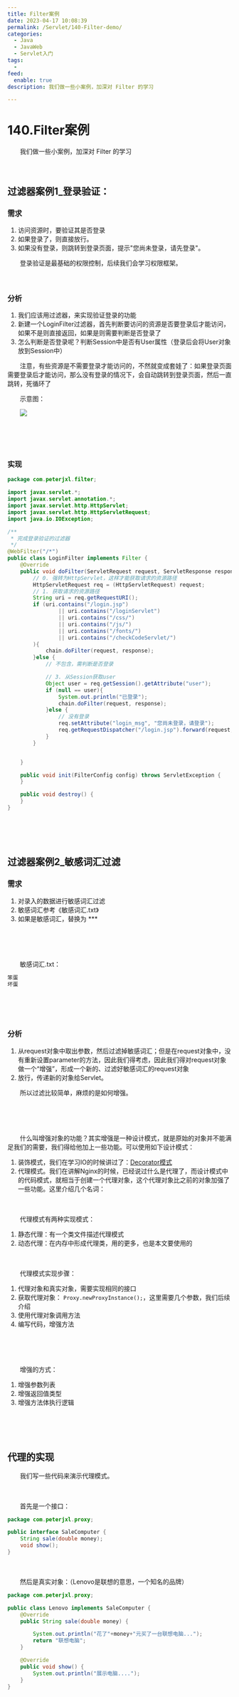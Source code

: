 ```yaml
---
title: Filter案例
date: 2023-04-17 10:08:39
permalink: /Servlet/140-Filter-demo/
categories:
  - Java
  - JavaWeb
  - Servlet入门
tags:
  - 
feed:
  enable: true
description: 我们做一些小案例，加深对 Filter 的学习

---
```

# 140.Filter案例


　　我们做一些小案例，加深对 Filter 的学习

<!-- more -->
　　‍

## 过滤器案例1_登录验证：

### 需求

1. 访问资源时，要验证其是否登录
2. 如果登录了，则直接放行。
3. 如果没有登录，则跳转到登录页面，提示"您尚未登录，请先登录"。

　　登录验证是最基础的权限控制，后续我们会学习权限框架。

　　‍

### 分析

1. 我们应该用过滤器，来实现验证登录的功能
2. 新建一个LoginFilter过滤器，首先判断要访问的资源是否要登录后才能访问，如果不是则直接返回，如果是则需要判断是否登录了
3. 怎么判断是否登录呢？判断Session中是否有User属性（登录后会将User对象放到Session中）

　　注意，有些资源是不需要登录才能访问的，不然就变成套娃了：如果登录页面需要登录后才能访问，那么没有登录的情况下，会自动跳转到登录页面，然后一直跳转，死循环了

　　示意图：

　　![](https://image.peterjxl.com/blog/image-20211102211619-fhe4vm8.png)

　　‍

　　‍

### 实现

```java
package com.peterjxl.filter;

import javax.servlet.*;
import javax.servlet.annotation.*;
import javax.servlet.http.HttpServlet;
import javax.servlet.http.HttpServletRequest;
import java.io.IOException;

/**
 * 完成登录验证的过滤器
 */
@WebFilter("/*")
public class LoginFilter implements Filter {
    @Override
    public void doFilter(ServletRequest request, ServletResponse response, FilterChain chain) throws ServletException, IOException {
        // 0. 强转为HttpServlet，这样才能获取请求的资源路径
        HttpServletRequest req = (HttpServletRequest) request;
        // 1. 获取请求的资源路径
        String uri = req.getRequestURI();
        if (uri.contains("/login.jsp")
                || uri.contains("/loginServlet")
                || uri.contains("/css/")
                || uri.contains("/js/")
                || uri.contains("/fonts/")
                || uri.contains("/checkCodeServlet/")
        ){
            chain.doFilter(request, response);
        }else {
            // 不包含，需判断是否登录

            // 3. 从Session获取user
            Object user = req.getSession().getAttribute("user");
            if (null == user){
                System.out.println("已登录");
                chain.doFilter(request, response);
            }else {
                // 没有登录
                req.setAttribute("login_msg", "您尚未登录，请登录");
                req.getRequestDispatcher("/login.jsp").forward(request, response);
            }
        }


    }

    public void init(FilterConfig config) throws ServletException {
    }

    public void destroy() {
    }
}

```

　　‍

　　‍

## 过滤器案例2_敏感词汇过滤

### 需求

1. 对录入的数据进行敏感词汇过滤
2. 敏感词汇参考《敏感词汇.txt》
3. 如果是敏感词汇，替换为 ***

　　‍

　　‍

　　敏感词汇.txt：

```java
笨蛋
坏蛋
```

　　‍

　　‍

### 分析

1. 从request对象中取出参数，然后过滤掉敏感词汇；但是在request对象中，没有重新设置parameter的方法，因此我们得考虑，因此我们得对request对象做一个“增强”，形成一个新的、过滤好敏感词汇的request对象
2. 放行，传递新的对象给Servlet。

　　所以过滤比较简单，麻烦的是如何增强。

　　‍

　　‍

　　什么叫增强对象的功能？其实增强是一种设计模式，就是原始的对象并不能满足我们的需要，我们得给他加上一些功能。可以使用如下设计模式：

1. 装饰模式，我们在学习IO的时候讲过了：[Decorator模式](https://www.peterjxl.com/Java-IO/4-Decorator/#%E4%BD%BF%E7%94%A8%E8%A3%85%E9%A5%B0%E5%99%A8%E6%A8%A1%E5%BC%8F%E4%B9%8B%E5%89%8D)
2. 代理模式。我们在讲解Nginx的时候，已经说过什么是代理了，而设计模式中的代码模式，就相当于创建一个代理对象，这个代理对象比之前的对象加强了一些功能。这里介绍几个名词：

　　‍

　　代理模式有两种实现模式：

1. 静态代理：有一个类文件描述代理模式
2. 动态代理：在内存中形成代理类，用的更多，也是本文要使用的

　　‍

　　代理模式实现步骤：

1. 代理对象和真实对象，需要实现相同的接口
2. 获取代理对象： `Proxy.newProxyInstance();`，这里需要几个参数，我们后续介绍
3. 使用代理对象调用方法
4. 编写代码，增强方法

　　‍

　　‍

　　增强的方式：

1. 增强参数列表
2. 增强返回值类型
3. 增强方法体执行逻辑

　　‍

　　‍

## 代理的实现

　　我们写一些代码来演示代理模式。

　　‍

　　首先是一个接口：

```java
package com.peterjxl.proxy;

public interface SaleComputer {
    String sale(double money);
    void show();
}

```

　　‍

　　然后是真实对象：（Lenovo是联想的意思，一个知名的品牌）

```java
package com.peterjxl.proxy;

public class Lenovo implements SaleComputer {
    @Override
    public String sale(double money) {

        System.out.println("花了"+money+"元买了一台联想电脑...");
        return "联想电脑";
    }

    @Override
    public void show() {
        System.out.println("展示电脑....");
    }
}

```

　　‍

　　‍

　　‍

　　‍

### `Proxy.newProxyInstance()`

　　接下来我们一步步演示创建代理对象，并增强方法。首先在代理模式出现之前，我们想要卖电脑，直接调用sale方法即可；

```java
package com.peterjxl.proxy;
import java.lang.reflect.InvocationHandler;
import java.lang.reflect.Method;
import java.lang.reflect.Proxy;
public class ProxyTest {
    public static void main(String[] args) {
        //1.创建真实对象
        Lenovo lenovo = new Lenovo();


        //2.调用方法
        String computer = lenovo.sale(8000);
        System.out.println(computer);
    }
}
```

　　‍

　　运行结果：

```java
花了8000.0元买了一台联想电脑...
联想电脑
```

　　‍

　　假设我们现在是代理商，帮Lenovo卖电脑，这样客户不用去美国的Lenovo里买了，直接在国内买即可。我们从Lenovo里买了电脑并卖出，我们得抽成的，得怎么做？此时我们就可以用到代理对象了，增强sale方法

　　‍

　　我们使用`Proxy.newProxyInstance()`来创建代理对象，该方法需要3个参数：

1. 类加载器：`真实对象.getClass().getClassLoader()`，固定写法
2. 接口数组：`真实对象.getClass().getInterfaces()`，获取真实对象实现的所有接口，也是固定写法，这样能保证代理对象和真实对象实现一样的接口
3. 处理器：`new InvocationHandler()`，该`InvocationHandler`接口内部有一个方法，叫做`invoke`，我们就是在里面写具体如何增强对象的代码，这也算创建代理对象的重点。

　　至此，我们可以写出下面的代码，获取代理对象：

```java
Object proxy_lenovo = Proxy.newProxyInstance(lenovo.getClass().getClassLoader(), lenovo.getClass().getInterfaces(), new InvocationHandler() {
        @Override
        public Object invoke(Object proxy, Method method, Object[] args) throws Throwable {
            return null;
        }
    });
```

　　‍

　　由于代理对象和真实对象实现了同样的接口，我们可以强制转换一下：

```java
SaleComputer proxy_lenovo = (SaleComputer) Proxy.newProxyInstance(lenovo.getClass().getClassLoader(), lenovo.getClass().getInterfaces(), new InvocationHandler() {
        @Override
        public Object invoke(Object proxy, Method method, Object[] args) throws Throwable {
            return null;
        }
    });
```

　　‍

　　将来，我们就可以调用代理对象的sale方法了：

```java
String computer = proxy_lenovo.sale(8000);
System.out.println(computer);
```

　　‍

### invoke

　　那么接下来就是重点了，如何编写增强的代码？这就涉及到invoke方法怎么编写了。invoke方法是什么？简单来说就是代理对象调用的所有方法都会先执行这个方法后，再执行。什么意思呢？我们来实践下，在里面加个输出语句：

```java
package com.peterjxl.proxy;
import java.lang.reflect.InvocationHandler;
import java.lang.reflect.Method;
import java.lang.reflect.Proxy;
public class ProxyTest {
    public static void main(String[] args) {
        //1.创建真实对象
        Lenovo lenovo = new Lenovo();

        // 2. 动态代理增强 Lenovo对象
        SaleComputer proxy_lenovo = (SaleComputer) Proxy.newProxyInstance(lenovo.getClass().getClassLoader(), lenovo.getClass().getInterfaces(), new InvocationHandler() {
            @Override
            public Object invoke(Object proxy, Method method, Object[] args) throws Throwable {
                System.out.println("proxy_lenovo对象的invoke方法被执行了.....");
                return null;
            }
        });

        //3.调用方法
        String computer = proxy_lenovo.sale(8000);
        proxy_lenovo.show();
        System.out.println(computer);
    }
}
```

　　‍

　　‍

　　运行结果：

```java
proxy_lenovo对象的invoke方法被执行了.....
proxy_lenovo对象的invoke方法被执行了.....
null
```

　　可以看到我们调用了2个代理对象的方法，然后输出了2次`proxy_lenovo对象的invoke方法被执行了.....`，这说明invoke方法被执行了2次。

　　‍

　　‍

　　接下来我们讲讲invoke方法的3个参数：

```java
public Object invoke(Object proxy, Method method, Object[] args)
```

　　每个参数的含义：

1. proxy：代理对象，就是指本次创建的代理对象，一般不会用到这个参数
2. method：代理对象调用的方法，被封装为的对象。例如上例中method分别是`sale`和`show`方法
3.  args：代理对象调用的方法时，传递的实际参数，例如`sale`传了参数8000.

　　‍

　　‍

　　我们可以打印下这几个参数：

```java
public Object invoke(Object proxy, Method method, Object[] args) throws Throwable {
    System.out.print("proxy_lenovo对象的invoke方法被执行了..... ");
    System.out.print("method名字： " + method.getName());
    System.out.println("  method参数： " + Arrays.toString(args));
    return null;
}
```

　　‍

　　‍

　　运行结果：

```java
proxy_lenovo对象的invoke方法被执行了..... method名字： sale  method参数： [8000.0]
proxy_lenovo对象的invoke方法被执行了..... method名字： show  method参数： null
null
```

　　‍

　　需要注意的是，虽然传递了Method对象，但是具体的方法是没有被调用的！我们真实对象Lenovo里，sale方法调用的时候会输出`System.out.println("花了"+money+"元买了一台联想电脑...");`，但我们之前测试代理对象的时候，这句输出语句一直没有被执行。

　　如果想要调用真实对象的方法，还得这样做：

```java
metnod.invoke(lenovo, args);
```

　　‍

　　并且，`invoke`方法的返回值就是调用真实对象方法的返回值，所以我们可以返回该结果，这样调用代理对象的方法就能有返回值了：

```java
Object result = method.invoke(lenovo, args);
return result;
```

　　‍

　　‍

### 增强方法

　　接下来我们就可以增强方法了，有如下增强的方式：

1. 增强参数列表
2. 增强返回值类型
3. 增强方法体执行逻辑

　　‍

#### 增强参数列表

　　我们之前是花了8000从联想买了一台电脑，但我们现在是从代理商买的，代理商得涨价，所以得对参数做调整，例如涨价10%：

```java
if(method.getName().equals("sale")){
    double money = (double) args[0];
    money *= 1.1;
    Object result = method.invoke(lenovo, money);
    return result;
}else {
    Object result = method.invoke(lenovo, args);
    return result;
}
```

　　‍

　　‍

　　此时我们调用代理对象的话，就得话更多的钱买：

```java
proxy_lenovo.sale(8000);
```

　　‍

　　运行结果：

```java
花了8800.0元买了一台联想电脑...
```

　　‍

　　‍

#### 增强返回值

　　我们刚刚花了8800才买了一台电脑，代理商为了平衡我们的心情，想多送键盘和鼠标给我们，可以怎么做呢？修改返回值：

```java
 if(method.getName().equals("sale")){
    double money = (double) args[0];
    money *= 1.1;
    Object result = method.invoke(lenovo, money);
    return result + "键盘和鼠标";
}else {
    Object result = method.invoke(lenovo, args);
    return result;
}
```

　　‍

　　此时返回值就是`联想电脑键盘和鼠标`

　　‍

　　‍

#### 方法体增强

　　比如我们想要在执行真实对象的方法前，先执行一些输出语句（或者记录一些日志），可以在调用方法前写代码：

```java
if(method.getName().equals("sale")){
    System.out.println("专车接送买电脑.....");
    double money = (double) args[0];
    money *= 1.1;
    Object result = method.invoke(lenovo, money);
    System.out.println("免费送货.....");
    return result + "键盘和鼠标";
}
```

　　‍

　　‍

　　‍

### 完整代码

```java
package com.peterjxl.proxy;
import java.lang.reflect.InvocationHandler;
import java.lang.reflect.Method;
import java.lang.reflect.Proxy;
public class ProxyTest {
    public static void main(String[] args) {
        //1.创建真实对象
        Lenovo lenovo = new Lenovo();
        //2.动态代理增强lenovo对象
        SaleComputer proxy_lenovo = (SaleComputer) Proxy.newProxyInstance(lenovo.getClass().getClassLoader(), lenovo.getClass().getInterfaces(), new InvocationHandler() {
            @Override
            public Object invoke(Object proxy, Method method, Object[] args) throws Throwable {
                //判断是否是sale方法
                if(method.getName().equals("sale")){
                    //1.增强参数
                    double money = (double) args[0];
                    money = money * 0.85;
                    System.out.println("专车接你....");
                    //使用真实对象调用该方法
                    String obj = (String) method.invoke(lenovo, money);
                    System.out.println("免费送货...");
                    //2.增强返回值
                    return obj+"_鼠标垫";
                }else{
                    Object obj = method.invoke(lenovo, args);
                    return obj;
                }
            }
        });
        //3.调用方法
        proxy_lenovo.show();
    }
}

```

　　‍

## 案例2_敏感词汇过滤实现

　　至此，我们就可以增强request方法了

1. 在init方法里加载敏感词汇
2. 创建一个代理对象，从request对象中取出参数，然后过滤掉敏感词汇；
3. 放行，传递新的对象给Servlet。

　　‍

### 在init方法里加载敏感词汇

　　在src目录下新建一个《敏感词汇.txt》，注意修改文件编码格式为GBK（因为Windows下默认是这个）

　　然后在Filter的init方法里加载敏感词汇，并放到一个List数组里：

```java
 @Override
    public void init(FilterConfig filterConfig) throws ServletException {
        try {
            // 1. 加载文件
            ServletContext servletContext = filterConfig.getServletContext();
            String realPath = servletContext.getRealPath("/WEB-INF/classes/敏感词汇.txt");
            BufferedReader bufferedReader = null;

            // 2. 读取文件
            bufferedReader = new BufferedReader(new FileReader(realPath));

            // 3. 将文件的每一行放到list
            String line = null;
            while( (line = bufferedReader.readLine()) != null) {
                list.add(line);
            }

        } catch (Exception e) {
            e.printStackTrace();
        }
    }
```

　　‍

　　‍

　　‍

### 增强`getParameter`方法

　　我们增强`getParameter`方法：

1. 创建代理对象
2. 判断方法名是不是`getParameter`，如果不是则执行方法并返回`return method.invoke(servletRequest, args);`
3. 如果是，则获取该值，并做过滤处理，将过滤后的值返回

　　‍

　　代码：

```java
public void doFilter(ServletRequest servletRequest, ServletResponse servletResponse, FilterChain filterChain) throws IOException, ServletException {
    ServletRequest proxy_req = (ServletRequest) Proxy.newProxyInstance(servletRequest.getClass().getClassLoader(), servletRequest.getClass().getInterfaces(), new InvocationHandler() {
        @Override
        public Object invoke(Object proxy, Method method, Object[] args) throws Throwable {
            // 增强getParameter方法
            if (method.getName().equals("getParameter")){
                String value = (String) method.invoke(servletRequest, args);
                if( null != value){
                    for(String str : list){
                        if(value.contains(str)){
                            value = value.replaceAll(str, "***");
                        }
                    }
                }

                return value;   //返回过滤后的字符
            }
            return method.invoke(servletRequest, args);
        }
    });
    filterChain.doFilter(proxy_req, servletResponse);
}
```

　　‍

　　‍

　　‍

### 完整代码

```java
package com.peterjxl.filter;

import javax.servlet.*;
import javax.servlet.annotation.WebFilter;
import java.io.BufferedReader;
import java.io.FileReader;
import java.io.IOException;
import java.lang.reflect.InvocationHandler;
import java.lang.reflect.Method;
import java.lang.reflect.Proxy;
import java.util.ArrayList;
import java.util.List;

/**
 * 敏感词汇过滤器
 */

@WebFilter("/*")
public class SensitiveWordsFilter implements Filter {
private List<String> list = new ArrayList<>(); //敏感词汇集合
@Override
public void doFilter(ServletRequest servletRequest, ServletResponse servletResponse, FilterChain filterChain) throws IOException, ServletException {
    ServletRequest proxy_req = (ServletRequest) Proxy.newProxyInstance(servletRequest.getClass().getClassLoader(), servletRequest.getClass().getInterfaces(), new InvocationHandler() {
        @Override
        public Object invoke(Object proxy, Method method, Object[] args) throws Throwable {
            // 增强getParameter方法
            if (method.getName().equals("getParameter")){
                String value = (String) method.invoke(servletRequest, args);
                if( null != value){
                    for(String str : list){
                        if(value.contains(str)){
                            value = value.replaceAll(str, "***");
                        }
                    }
                }

                return value;   //返回过滤后的字符
            }
            return method.invoke(servletRequest, args);
        }
    });
    filterChain.doFilter(proxy_req, servletResponse);
}

@Override
public void init(FilterConfig filterConfig) throws ServletException {
    try {
        // 1. 加载文件
        ServletContext servletContext = filterConfig.getServletContext();
        String realPath = servletContext.getRealPath("/WEB-INF/classes/敏感词汇.txt");
        BufferedReader bufferedReader = null;

        // 2. 读取文件
        bufferedReader = new BufferedReader(new FileReader(realPath));

        // 3. 将文件的每一行放到list
        String line = null;
        while( (line = bufferedReader.readLine()) != null) {
            list.add(line);
        }

    } catch (Exception e) {
        e.printStackTrace();
    }
}
}
```

　　‍

　　‍

### 测试

　　我们新建一个`SensitiveWordsFilterTest`类，用来测试getParameter方法

```java
package com.peterjxl.filter;

import javax.servlet.*;
import javax.servlet.http.*;
import javax.servlet.annotation.*;
import java.io.IOException;

@WebServlet("/sensitiveWordsFilterTest")
public class SensitiveWordsFilterTest extends HttpServlet {
    @Override
    protected void doGet(HttpServletRequest req, HttpServletResponse resp) throws ServletException, IOException {
        doPost(req, resp);
    }

    @Override
    protected void doPost(HttpServletRequest req, HttpServletResponse resp) throws ServletException, IOException {
        String name = req.getParameter("name");
        System.out.println("name = " + name);
    }
}
```

　　‍

　　重启Tomcat，访问

```java
http://localhost:8080/hello/sensitiveWordsFilterTest?name=张三大坏蛋
```

　　‍

　　可以看到控制台输出了

```java
name = 张三大***
```

　　‍

　　这里只增强了`getParameter`方法，其实还有一些获取参数的方法要增强，就不一一实现了：

```java
req.getParameterMap();
req.getParameterValues()
```

　　‍

## 总结

　　代理是一个非常重要的概念，后续我们学习很多框架，其底层都是用了代理的方式。

　　‍

　　‍

　　‍
